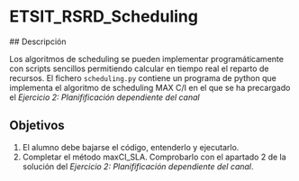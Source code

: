 # ETSIT_RSRD_Scheduling

## Descripción

Los algoritmos de scheduling se pueden implementar programáticamente con scripts sencillos permitiendo calcular en tiempo real el reparto de recursos. El fichero `scheduling.py` contiene un programa de python que implementa el algoritmo de scheduling MAX C/I en el que se ha precargado el *Ejercicio 2: Planifificación dependiente del canal*

## Objetivos

1) El alumno debe bajarse el código, entenderlo y ejecutarlo.
2) Completar el método maxCI_SLA. Comprobarlo con el apartado 2 de la solución del *Ejercicio 2: Planifificación dependiente del canal*.
